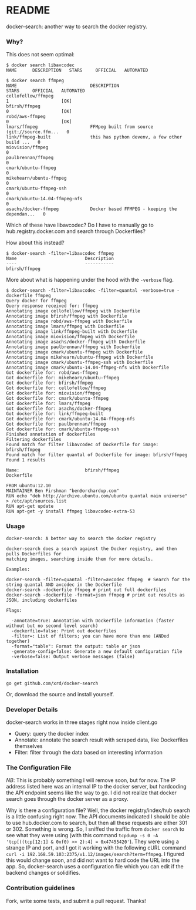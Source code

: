 # README #

docker-search: another way to search the docker registry.

### Why? 

This does not seem optimal:

    $ docker search libavcodec
    NAME      DESCRIPTION   STARS     OFFICIAL   AUTOMATED
    
    $ docker search ffmpeg
    NAME                            DESCRIPTION                                     STARS     OFFICIAL   AUTOMATED
    cellofellow/ffmpeg                                                              1                    [OK]
    bfirsh/ffmpeg                                                                   0                    [OK]
    robd/aws-ffmpeg                                                                 0                    [OK]
    lmars/ffmpeg                    FFMpeg built from source (git://source.ffm...   0                    
    link/ffmpeg-built               this has python devenv, a few other build ...   0                    
    miovision/ffmpeg                                                                0                    
    paulbrennan/ffmpeg                                                              0                    
    cmark/ubuntu-ffmpeg                                                             0                    
    mikehearn/ubuntu-ffmpeg                                                         0                    
    cmark/ubuntu-ffmpeg-ssh                                                         0                    
    cmark/ubuntu-14.04-ffmpeg-nfs                                                   0                    
    asachs/docker-ffmpeg            Docker based FFMPEG - keeping the dependan...   0                    

Which of these have libavcodec? Do I have to manually go to hub.registry.docker.com and search through Dockerfiles?

How about this instead?

    $ docker-search -filter=libavcodec ffmpeg
    Name                          Description                   
    ----                          -----------                   
    bfirsh/ffmpeg 

More about what is happening under the hood with the `-verbose` flag.

    $ docker-search -filter=libavcodec -filter=quantal -verbose=true -dockerfile ffmpeg 
    Query docker for ffmpeg
    Query response received for: ffmpeg
    Annotating image cellofellow/ffmpeg with Dockerfile
    Annotating image bfirsh/ffmpeg with Dockerfile
    Annotating image robd/aws-ffmpeg with Dockerfile
    Annotating image lmars/ffmpeg with Dockerfile
    Annotating image link/ffmpeg-built with Dockerfile
    Annotating image miovision/ffmpeg with Dockerfile
    Annotating image asachs/docker-ffmpeg with Dockerfile
    Annotating image paulbrennan/ffmpeg with Dockerfile
    Annotating image cmark/ubuntu-ffmpeg with Dockerfile
    Annotating image mikehearn/ubuntu-ffmpeg with Dockerfile
    Annotating image cmark/ubuntu-ffmpeg-ssh with Dockerfile
    Annotating image cmark/ubuntu-14.04-ffmpeg-nfs with Dockerfile
    Got dockerfile for: robd/aws-ffmpeg
    Got dockerfile for: mikehearn/ubuntu-ffmpeg
    Got dockerfile for: bfirsh/ffmpeg
    Got dockerfile for: cellofellow/ffmpeg
    Got dockerfile for: miovision/ffmpeg
    Got dockerfile for: cmark/ubuntu-ffmpeg
    Got dockerfile for: lmars/ffmpeg
    Got dockerfile for: asachs/docker-ffmpeg
    Got dockerfile for: link/ffmpeg-built
    Got dockerfile for: cmark/ubuntu-14.04-ffmpeg-nfs
    Got dockerfile for: paulbrennan/ffmpeg
    Got dockerfile for: cmark/ubuntu-ffmpeg-ssh
    Finished annotation of dockerfiles
    Filtering dockerfiles
    Found match for filter libavcodec of Dockerfile for image: bfirsh/ffmpeg
    Found match for filter quantal of Dockerfile for image: bfirsh/ffmpeg
    Found 1 results
    
    Name:                         bfirsh/ffmpeg                 
    Dockerfile
    
    FROM ubuntu:12.10
    MAINTAINER Ben Firshman "ben@orchardup.com"
    RUN echo "deb http://archive.ubuntu.com/ubuntu quantal main universe" > /etc/apt/sources.list
    RUN apt-get update
    RUN apt-get -y install ffmpeg libavcodec-extra-53

### Usage

    docker-search: A better way to search the docker registry
    
    docker-search does a search against the Docker registry, and then pulls Dockerfiles for 
    matching images, searching inside them for more details.

    Examples:
    
    docker-search -filter=quantal -filter=avcodec ffmpeg  # Search for the string quantal AND avcodec in the Dockerfile
    docker-search -dockerfile ffmpeg # print out full dockerfiles
    docker-search -dockerfile -format=json ffmpeg # print out results as JSON, including dockerfiles 
    
    Flags:
    
      -annotate=true: Annotation with Dockerfile information (faster without but no second level search)
      -dockerfile=false: Print out dockerfiles
      -filter=: List of filters; you can have more than one (ANDed together)
      -format="table": Format the output: table or json
      -generate-config=false: Generate a new default configuration file
      -verbose=false: Output verbose messages (false)

### Installation

    go get github.com/xrd/docker-search

Or, download the source and install yourself.

### Developer Details ###

docker-search works in three stages right now inside client.go

* Query: query the docker index
* Annotate: annotate the search result with scraped data, like Dockerfiles themselves
* Filter: filter through the data based on interesting information



### The Configuration File ###

*NB*: This is probably something I will remove soon, but for now. The IP address listed here was an internal 
IP to the docker server, but hardcoding the API endpoint seems like the way to go. I did not realize that docker
search goes through the docker server as a proxy.

Why is there a configuration file? Well, the docker registry/index/hub search is a little confusing right now. 
The API documents indicated I should be able to use hub.docker.com to search, but then all these requests are either
301 or 302. Something is wrong. So, I sniffed the traffic from `docker search` to see what they were using (with this command `tcpdump -s 0 -A 'tcp[((tcp[12:1] & 0xf0) >> 2):4] = 0x47455420'`). They were using a strange IP and port, and I got it working with the following cURL command `curl -i 192.168.59.103:2375/v1.12/images/search?term=ffmpeg`. I figured this would change soon, and did not want to hard code the URL into the app. So, docker-search uses a configuration file which you can edit if the backend changes or solidifies.

### Contribution guidelines ###

Fork, write some tests, and submit a pull request. Thanks!
